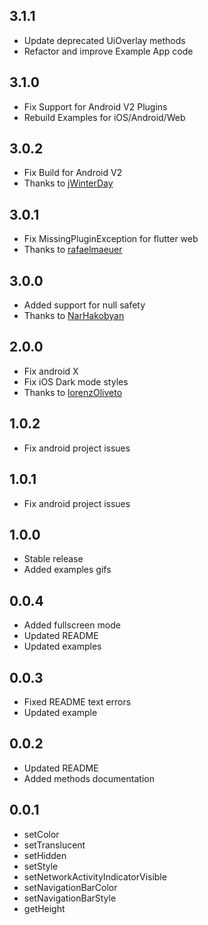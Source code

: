 ## 3.1.1

- Update deprecated UiOverlay methods
- Refactor and improve Example App code

## 3.1.0

- Fix Support for Android V2 Plugins
- Rebuild Examples for iOS/Android/Web

## 3.0.2

- Fix Build for Android V2
- Thanks to [jWinterDay](https://github.com/jWinterDay)

## 3.0.1

- Fix MissingPluginException for flutter web
- Thanks to [rafaelmaeuer](https://github.com/rafaelmaeuer)

## 3.0.0

- Added support for null safety
- Thanks to [NarHakobyan](https://github.com/NarHakobyan)

## 2.0.0

- Fix android X
- Fix iOS Dark mode styles
- Thanks to [lorenzOliveto](https://github.com/lorenzOliveto)

## 1.0.2

- Fix android project issues

## 1.0.1

- Fix android project issues

## 1.0.0

- Stable release
- Added examples gifs

## 0.0.4

- Added fullscreen mode
- Updated README
- Updated examples

## 0.0.3

- Fixed README text errors
- Updated example

## 0.0.2

- Updated README
- Added methods documentation

## 0.0.1

- setColor
- setTranslucent
- setHidden
- setStyle
- setNetworkActivityIndicatorVisible
- setNavigationBarColor
- setNavigationBarStyle
- getHeight
